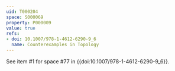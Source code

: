 ```yaml
---
uid: T000204
space: S000069
property: P000009
value: true
refs:
- doi: 10.1007/978-1-4612-6290-9_6
  name: Counterexamples in Topology
---
```


See item #1 for space #77 in {{doi:10.1007/978-1-4612-6290-9_6}}.
